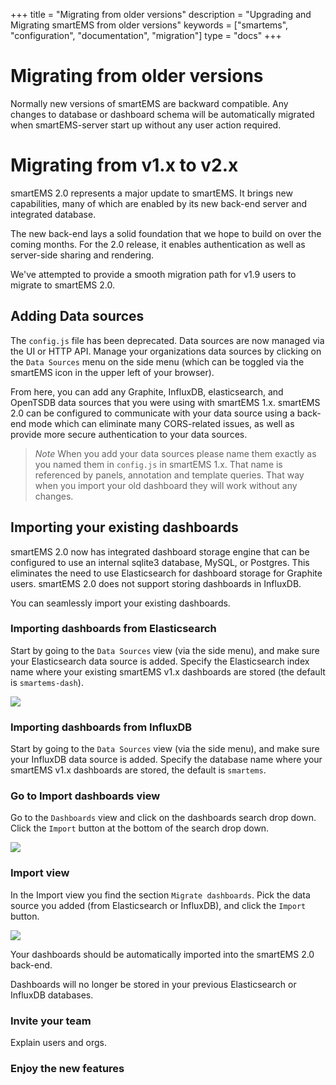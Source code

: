 +++
title = "Migrating from older versions"
description = "Upgrading and Migrating smartEMS from older versions"
keywords = ["smartems", "configuration", "documentation", "migration"]
type = "docs"
+++

# Migrating from older versions

Normally new versions of smartEMS are backward compatible. Any changes to database or dashboard schema will
be automatically migrated when smartEMS-server start up without any user action required.

# Migrating from v1.x to v2.x

smartEMS 2.0 represents a major update to smartEMS. It brings new
capabilities, many of which are enabled by its new back-end server and
integrated database.

The new back-end lays a solid foundation that we hope to build on over
the coming months. For the 2.0 release, it enables authentication as
well as server-side sharing and rendering.

We've attempted to provide a smooth migration path for v1.9 users to
migrate to smartEMS 2.0.

## Adding Data sources

The `config.js` file has been deprecated. Data sources are now managed via
the UI or HTTP API. Manage your organizations data sources by clicking on the `Data Sources` menu on the
side menu (which can be toggled via the smartEMS icon in the upper left
of your browser).

From here, you can add any Graphite, InfluxDB, elasticsearch, and
OpenTSDB data sources that you were using with smartEMS 1.x. smartEMS 2.0
can be configured to communicate with your data source using a back-end
mode which can eliminate many CORS-related issues, as well as provide
more secure authentication to your data sources.

> *Note* When you add your data sources please name them exactly as you
> named them in `config.js` in smartEMS 1.x. That name is referenced by
> panels, annotation and template queries. That way when you import
> your old dashboard they will work without any changes.

## Importing your existing dashboards

smartEMS 2.0 now has integrated dashboard storage engine that can be
configured to use an internal sqlite3 database, MySQL, or Postgres. This
eliminates the need to use Elasticsearch for dashboard storage for
Graphite users. smartEMS 2.0 does not support storing dashboards in
InfluxDB.

You can seamlessly import your existing dashboards.

### Importing dashboards from Elasticsearch

Start by going to the `Data Sources` view (via the side menu), and make
sure your Elasticsearch data source is added. Specify the Elasticsearch
index name where your existing smartEMS v1.x dashboards are stored
(the default is `smartems-dash`).

![](/img/docs/v2/datasource_edit_elastic.jpg)

### Importing dashboards from InfluxDB

Start by going to the `Data Sources` view (via the side menu), and make
sure your InfluxDB data source is added. Specify the database name where
your smartEMS v1.x dashboards are stored, the default is `smartems`.

### Go to Import dashboards view

Go to the `Dashboards` view and click on the dashboards search drop
down. Click the `Import` button at the bottom of the search drop down.

![](/img/docs/v2/dashboard_import.jpg)

### Import view

In the Import view you find the section `Migrate dashboards`. Pick the
data source you added (from Elasticsearch or InfluxDB), and click the
`Import` button.

![](/img/docs/v2/migrate_dashboards.jpg)

Your dashboards should be automatically imported into the smartEMS 2.0
back-end.

Dashboards will no longer be stored in your previous Elasticsearch or
InfluxDB databases.

### Invite your team

Explain users and orgs.

### Enjoy the new features
